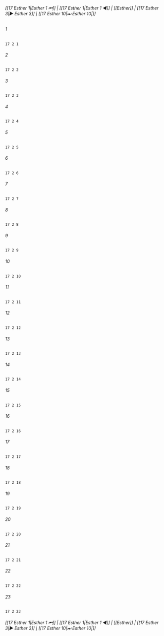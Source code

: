 
###### [[17 Esther 1|Esther 1 ⏮]] | [[17 Esther 1|Esther 1 ◀]] | [[Esther]] | [[17 Esther 3|▶ Esther 3]] | [[17 Esther 10|⏭ Esther 10|]]

###### 1
``` verse
17 2 1 
```
###### 2
``` verse
17 2 2 
```
###### 3
``` verse
17 2 3 
```
###### 4
``` verse
17 2 4 
```
###### 5
``` verse
17 2 5 
```
###### 6
``` verse
17 2 6 
```
###### 7
``` verse
17 2 7 
```
###### 8
``` verse
17 2 8 
```
###### 9
``` verse
17 2 9 
```
###### 10
``` verse
17 2 10 
```
###### 11
``` verse
17 2 11 
```
###### 12
``` verse
17 2 12 
```
###### 13
``` verse
17 2 13 
```
###### 14
``` verse
17 2 14 
```
###### 15
``` verse
17 2 15 
```
###### 16
``` verse
17 2 16 
```
###### 17
``` verse
17 2 17 
```
###### 18
``` verse
17 2 18 
```
###### 19
``` verse
17 2 19 
```
###### 20
``` verse
17 2 20 
```
###### 21
``` verse
17 2 21 
```
###### 22
``` verse
17 2 22 
```
###### 23
``` verse
17 2 23 
```

###### [[17 Esther 1|Esther 1 ⏮]] | [[17 Esther 1|Esther 1 ◀]] | [[Esther]] | [[17 Esther 3|▶ Esther 3]] | [[17 Esther 10|⏭ Esther 10|]]

